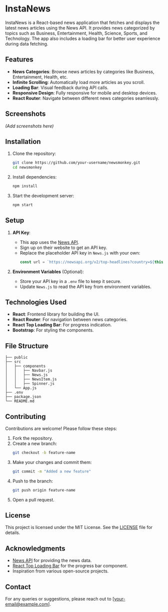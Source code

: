 # InstaNews

InstaNews is a React-based news application that fetches and displays the latest news articles using the News API. It provides news categorized by topics such as Business, Entertainment, Health, Science, Sports, and Technology. The app also includes a loading bar for better user experience during data fetching.

## Features

- **News Categories**: Browse news articles by categories like Business, Entertainment, Health, etc.
- **Infinite Scrolling**: Automatically load more articles as you scroll.
- **Loading Bar**: Visual feedback during API calls.
- **Responsive Design**: Fully responsive for mobile and desktop devices.
- **React Router**: Navigate between different news categories seamlessly.

## Screenshots

*(Add screenshots here)*

## Installation

1. Clone the repository:
   ```bash
   git clone https://github.com/your-username/newsmonkey.git
   cd newsmonkey
   ```
2. Install dependencies:
   ```bash
   npm install
   ```
3. Start the development server:
   ```bash
   npm start
   ```

## Setup

1. **API Key**:
   - This app uses the [News API](https://newsapi.org/).
   - Sign up on their website to get an API key.
   - Replace the placeholder API key in `News.js` with your own:
     ```javascript
     const url = `https://newsapi.org/v2/top-headlines?country=${this.props.country}&category=${this.props.category}&apiKey=YOUR_API_KEY&page=${this.state.page}&pageSize=${this.props.pageSize}`;
     ```

2. **Environment Variables** (Optional):
   - Store your API key in a `.env` file to keep it secure.
   - Update `News.js` to read the API key from environment variables.

## Technologies Used

- **React**: Frontend library for building the UI.
- **React Router**: For navigation between news categories.
- **React Top Loading Bar**: For progress indication.
- **Bootstrap**: For styling the components.

## File Structure

```
├── public
├── src
│   ├── components
│   │   ├── Navbar.js
│   │   ├── News.js
│   │   ├── NewsItem.js
│   │   ├── Spinner.js
│   └── App.js
├── .env
├── package.json
└── README.md
```

## Contributing

Contributions are welcome! Please follow these steps:
1. Fork the repository.
2. Create a new branch:
   ```bash
   git checkout -b feature-name
   ```
3. Make your changes and commit them:
   ```bash
   git commit -m "Added a new feature"
   ```
4. Push to the branch:
   ```bash
   git push origin feature-name
   ```
5. Open a pull request.

## License

This project is licensed under the MIT License. See the [LICENSE](LICENSE) file for details.

## Acknowledgments

- [News API](https://newsapi.org/) for providing the news data.
- [React Top Loading Bar](https://github.com/klendi/react-top-loading-bar) for the progress bar component.
- Inspiration from various open-source projects.

## Contact

For any queries or suggestions, please reach out to [your-email@example.com].

